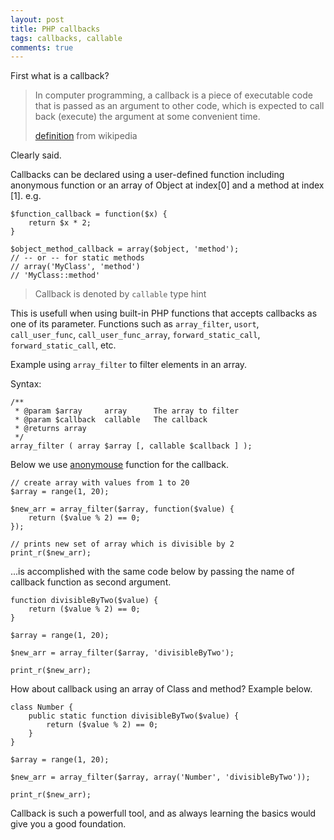 ```yaml
---
layout: post
title: PHP callbacks
tags: callbacks, callable
comments: true
---
```


First what is a callback? 

> In computer programming, a callback is a piece of executable code that is 
> passed as an argument to other code, which is expected to call back (execute) 
> the argument at some convenient time.
>
> [definition](http://en.wikipedia.org/wiki/Callback_(computer_programming)) from wikipedia 

Clearly said. 

Callbacks can be declared using a user-defined function including anonymous function or an array of Object at index[0] and a method at index [1]. e.g.

	$function_callback = function($x) {
		return $x * 2;
	}

	$object_method_callback = array($object, 'method');
	// -- or -- for static methods
	// array('MyClass', 'method')
	// 'MyClass::method'

> Callback is denoted by `callable` type hint

This is usefull when using built-in PHP functions that accepts callbacks as one of its parameter. Functions such
as `array_filter`, `usort`, `call_user_func`, `call_user_func_array`, `forward_static_call`, `forward_static_call`, etc. 

Example using `array_filter` to filter elements in an array. 

Syntax:

	/**
	 * @param $array     array  	The array to filter
	 * @param $callback  callable	The callback  
	 * @returns array
	 */
	array_filter ( array $array [, callable $callback ] );

Below we use [anonymouse](http://php.net/manual/en/functions.anonymous.php) function for the callback.

	// create array with values from 1 to 20
	$array = range(1, 20);

	$new_arr = array_filter($array, function($value) {
		return ($value % 2) == 0;
	});

	// prints new set of array which is divisible by 2
	print_r($new_arr);

...is accomplished with the same code below by passing the name of callback function as second argument.

	function divisibleByTwo($value) {
		return ($value % 2) == 0;
	}

	$array = range(1, 20);

	$new_arr = array_filter($array, 'divisibleByTwo');

	print_r($new_arr);

How about callback using an array of Class and method? Example below.

	class Number {
		public static function divisibleByTwo($value) {
			return ($value % 2) == 0;
		}
	}
		
	$array = range(1, 20);

	$new_arr = array_filter($array, array('Number', 'divisibleByTwo'));

	print_r($new_arr);

Callback is such a powerfull tool, and as always learning the basics would give you a good foundation. 




